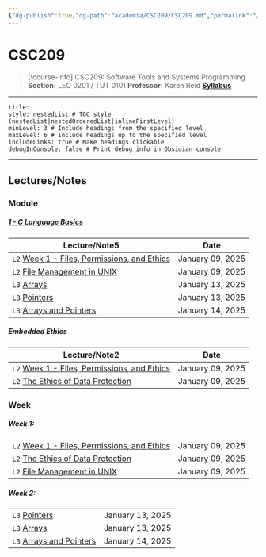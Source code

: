 ```yaml
---
{"dg-publish":true,"dg-path":"academia/CSC209/CSC209.md","permalink":"/academia/csc-209/csc-209/","tags":["course-page","cs","university"],"created":"2024-06-22T19:06:08.000-04:00","updated":"2025-01-09T19:29:44.959-05:00"}
---
```



# CSC209

> [!course-info] <span><span>CSC209: Software Tools and Systems Programming</span></span>
> **Section:** LEC 0201 / TUT 0101
> **Professor:** Karen Reid
> **[Syllabus](https://q.utoronto.ca/courses/387199/assignments/syllabus)**

---

```table-of-contents
title:
style: nestedList # TOC style (nestedList|nestedOrderedList|inlineFirstLevel)
minLevel: 3 # Include headings from the specified level
maxLevel: 6 # Include headings up to the specified level
includeLinks: true # Make headings clickable
debugInConsole: false # Print debug info in Obsidian console
```

---

## Lectures/Notes

### Module

<h5><span><a data-tooltip-position="top" aria-label="100 Academia/CSC209/1 C Language Basics/1 - C Language Basics.md" data-href="100 Academia/CSC209/1 C Language Basics/1 - C Language Basics.md" href="100 Academia/CSC209/1 C Language Basics/1 - C Language Basics.md" class="original-internal-link" target="_blank" rel="noopener nofollow" style="display: none;">1 - C Language Basics</a><a data-tooltip-position="top" aria-label="100 Academia/CSC209/1 C Language Basics/1 - C Language Basics.md" data-href="100 Academia/CSC209/1 C Language Basics/1 - C Language Basics.md" href="100 Academia/CSC209/1 C Language Basics/1 - C Language Basics.md" class="internal-link mathLink-internal-link" target="_blank" rel="noopener nofollow">1 - C Language Basics</a></span></h5><div><table class="dataview table-view-table"><thead class="table-view-thead"><tr class="table-view-tr-header"><th class="table-view-th"><span>Lecture/Note</span><span class="dataview small-text">5</span></th><th class="table-view-th"><span>Date</span></th></tr></thead><tbody class="table-view-tbody"><tr><td><span><code class="code-styler-inline">L2</code> <a data-tooltip-position="top" aria-label="100 Academia/CSC209/1 C Language Basics/Week 1 - Files, Permissions, and Ethics.md" data-href="100 Academia/CSC209/1 C Language Basics/Week 1 - Files, Permissions, and Ethics.md" href="100 Academia/CSC209/1 C Language Basics/Week 1 - Files, Permissions, and Ethics.md" class="original-internal-link" target="_blank" rel="noopener nofollow" style="display: none;">Week 1 - Files, Permissions, and Ethics</a><a data-tooltip-position="top" aria-label="100 Academia/CSC209/1 C Language Basics/Week 1 - Files, Permissions, and Ethics.md" data-href="100 Academia/CSC209/1 C Language Basics/Week 1 - Files, Permissions, and Ethics.md" href="100 Academia/CSC209/1 C Language Basics/Week 1 - Files, Permissions, and Ethics.md" class="internal-link mathLink-internal-link" target="_blank" rel="noopener nofollow">Week 1 - Files, Permissions, and Ethics</a></span></td><td>January 09, 2025</td></tr><tr><td><span><code class="code-styler-inline">L2</code> <a data-tooltip-position="top" aria-label="100 Academia/CSC209/1 C Language Basics/File Management in UNIX.md" data-href="100 Academia/CSC209/1 C Language Basics/File Management in UNIX.md" href="100 Academia/CSC209/1 C Language Basics/File Management in UNIX.md" class="original-internal-link" target="_blank" rel="noopener nofollow" style="display: none;">File Management in UNIX</a><a data-tooltip-position="top" aria-label="100 Academia/CSC209/1 C Language Basics/File Management in UNIX.md" data-href="100 Academia/CSC209/1 C Language Basics/File Management in UNIX.md" href="100 Academia/CSC209/1 C Language Basics/File Management in UNIX.md" class="internal-link mathLink-internal-link" target="_blank" rel="noopener nofollow">File Management in UNIX</a></span></td><td>January 09, 2025</td></tr><tr><td><span><code class="code-styler-inline">L3</code> <a data-tooltip-position="top" aria-label="100 Academia/CSC209/1 C Language Basics/Arrays.md" data-href="100 Academia/CSC209/1 C Language Basics/Arrays.md" href="100 Academia/CSC209/1 C Language Basics/Arrays.md" class="original-internal-link" target="_blank" rel="noopener nofollow" style="display: none;">Arrays</a><a data-tooltip-position="top" aria-label="100 Academia/CSC209/1 C Language Basics/Arrays.md" data-href="100 Academia/CSC209/1 C Language Basics/Arrays.md" href="100 Academia/CSC209/1 C Language Basics/Arrays.md" class="internal-link mathLink-internal-link" target="_blank" rel="noopener nofollow">Arrays</a></span></td><td>January 13, 2025</td></tr><tr><td><span><code class="code-styler-inline">L3</code> <a data-tooltip-position="top" aria-label="100 Academia/CSC209/1 C Language Basics/Pointers.md" data-href="100 Academia/CSC209/1 C Language Basics/Pointers.md" href="100 Academia/CSC209/1 C Language Basics/Pointers.md" class="original-internal-link" target="_blank" rel="noopener nofollow" style="display: none;">Pointers</a><a data-tooltip-position="top" aria-label="100 Academia/CSC209/1 C Language Basics/Pointers.md" data-href="100 Academia/CSC209/1 C Language Basics/Pointers.md" href="100 Academia/CSC209/1 C Language Basics/Pointers.md" class="internal-link mathLink-internal-link" target="_blank" rel="noopener nofollow">Pointers</a></span></td><td>January 13, 2025</td></tr><tr><td><span><code class="code-styler-inline">L3</code> <a data-tooltip-position="top" aria-label="100 Academia/CSC209/1 C Language Basics/Arrays and Pointers.md" data-href="100 Academia/CSC209/1 C Language Basics/Arrays and Pointers.md" href="100 Academia/CSC209/1 C Language Basics/Arrays and Pointers.md" class="original-internal-link" target="_blank" rel="noopener nofollow" style="display: none;">Arrays and Pointers</a><a data-tooltip-position="top" aria-label="100 Academia/CSC209/1 C Language Basics/Arrays and Pointers.md" data-href="100 Academia/CSC209/1 C Language Basics/Arrays and Pointers.md" href="100 Academia/CSC209/1 C Language Basics/Arrays and Pointers.md" class="internal-link mathLink-internal-link" target="_blank" rel="noopener nofollow">Arrays and Pointers</a></span></td><td>January 14, 2025</td></tr></tbody></table></div><h5><span>Embedded Ethics</span></h5><div><table class="dataview table-view-table"><thead class="table-view-thead"><tr class="table-view-tr-header"><th class="table-view-th"><span>Lecture/Note</span><span class="dataview small-text">2</span></th><th class="table-view-th"><span>Date</span></th></tr></thead><tbody class="table-view-tbody"><tr><td><span><code class="code-styler-inline">L2</code> <a data-tooltip-position="top" aria-label="100 Academia/CSC209/1 C Language Basics/Week 1 - Files, Permissions, and Ethics.md" data-href="100 Academia/CSC209/1 C Language Basics/Week 1 - Files, Permissions, and Ethics.md" href="100 Academia/CSC209/1 C Language Basics/Week 1 - Files, Permissions, and Ethics.md" class="original-internal-link" target="_blank" rel="noopener nofollow" style="display: none;">Week 1 - Files, Permissions, and Ethics</a><a data-tooltip-position="top" aria-label="100 Academia/CSC209/1 C Language Basics/Week 1 - Files, Permissions, and Ethics.md" data-href="100 Academia/CSC209/1 C Language Basics/Week 1 - Files, Permissions, and Ethics.md" href="100 Academia/CSC209/1 C Language Basics/Week 1 - Files, Permissions, and Ethics.md" class="internal-link mathLink-internal-link" target="_blank" rel="noopener nofollow">Week 1 - Files, Permissions, and Ethics</a></span></td><td>January 09, 2025</td></tr><tr><td><span><code class="code-styler-inline">L2</code> <a data-tooltip-position="top" aria-label="100 Academia/CSC209/1 C Language Basics/The Ethics of Data Protection.md" data-href="100 Academia/CSC209/1 C Language Basics/The Ethics of Data Protection.md" href="100 Academia/CSC209/1 C Language Basics/The Ethics of Data Protection.md" class="original-internal-link" target="_blank" rel="noopener nofollow" style="display: none;">The Ethics of Data Protection</a><a data-tooltip-position="top" aria-label="100 Academia/CSC209/1 C Language Basics/The Ethics of Data Protection.md" data-href="100 Academia/CSC209/1 C Language Basics/The Ethics of Data Protection.md" href="100 Academia/CSC209/1 C Language Basics/The Ethics of Data Protection.md" class="internal-link mathLink-internal-link" target="_blank" rel="noopener nofollow">The Ethics of Data Protection</a></span></td><td>January 09, 2025</td></tr></tbody></table></div>

### Week

<h5><span>Week 1:</span></h5><div><table class="dataview table-view-table"><thead class="table-view-thead"><tr class="table-view-tr-header"></tr></thead><tbody class="table-view-tbody"><tr><td><span><code class="code-styler-inline">L2</code> <a data-tooltip-position="top" aria-label="100 Academia/CSC209/1 C Language Basics/Week 1 - Files, Permissions, and Ethics.md" data-href="100 Academia/CSC209/1 C Language Basics/Week 1 - Files, Permissions, and Ethics.md" href="100 Academia/CSC209/1 C Language Basics/Week 1 - Files, Permissions, and Ethics.md" class="original-internal-link" target="_blank" rel="noopener nofollow" style="display: none;">Week 1 - Files, Permissions, and Ethics</a><a data-tooltip-position="top" aria-label="100 Academia/CSC209/1 C Language Basics/Week 1 - Files, Permissions, and Ethics.md" data-href="100 Academia/CSC209/1 C Language Basics/Week 1 - Files, Permissions, and Ethics.md" href="100 Academia/CSC209/1 C Language Basics/Week 1 - Files, Permissions, and Ethics.md" class="internal-link mathLink-internal-link" target="_blank" rel="noopener nofollow">Week 1 - Files, Permissions, and Ethics</a></span></td><td>January 09, 2025</td></tr><tr><td><span><code class="code-styler-inline">L2</code> <a data-tooltip-position="top" aria-label="100 Academia/CSC209/1 C Language Basics/The Ethics of Data Protection.md" data-href="100 Academia/CSC209/1 C Language Basics/The Ethics of Data Protection.md" href="100 Academia/CSC209/1 C Language Basics/The Ethics of Data Protection.md" class="original-internal-link" target="_blank" rel="noopener nofollow" style="display: none;">The Ethics of Data Protection</a><a data-tooltip-position="top" aria-label="100 Academia/CSC209/1 C Language Basics/The Ethics of Data Protection.md" data-href="100 Academia/CSC209/1 C Language Basics/The Ethics of Data Protection.md" href="100 Academia/CSC209/1 C Language Basics/The Ethics of Data Protection.md" class="internal-link mathLink-internal-link" target="_blank" rel="noopener nofollow">The Ethics of Data Protection</a></span></td><td>January 09, 2025</td></tr><tr><td><span><code class="code-styler-inline">L2</code> <a data-tooltip-position="top" aria-label="100 Academia/CSC209/1 C Language Basics/File Management in UNIX.md" data-href="100 Academia/CSC209/1 C Language Basics/File Management in UNIX.md" href="100 Academia/CSC209/1 C Language Basics/File Management in UNIX.md" class="original-internal-link" target="_blank" rel="noopener nofollow" style="display: none;">File Management in UNIX</a><a data-tooltip-position="top" aria-label="100 Academia/CSC209/1 C Language Basics/File Management in UNIX.md" data-href="100 Academia/CSC209/1 C Language Basics/File Management in UNIX.md" href="100 Academia/CSC209/1 C Language Basics/File Management in UNIX.md" class="internal-link mathLink-internal-link" target="_blank" rel="noopener nofollow">File Management in UNIX</a></span></td><td>January 09, 2025</td></tr></tbody></table></div><h5><span>Week 2:</span></h5><div><table class="dataview table-view-table"><thead class="table-view-thead"><tr class="table-view-tr-header"></tr></thead><tbody class="table-view-tbody"><tr><td><span><code class="code-styler-inline">L3</code> <a data-tooltip-position="top" aria-label="100 Academia/CSC209/1 C Language Basics/Pointers.md" data-href="100 Academia/CSC209/1 C Language Basics/Pointers.md" href="100 Academia/CSC209/1 C Language Basics/Pointers.md" class="original-internal-link" target="_blank" rel="noopener nofollow" style="display: none;">Pointers</a><a data-tooltip-position="top" aria-label="100 Academia/CSC209/1 C Language Basics/Pointers.md" data-href="100 Academia/CSC209/1 C Language Basics/Pointers.md" href="100 Academia/CSC209/1 C Language Basics/Pointers.md" class="internal-link mathLink-internal-link" target="_blank" rel="noopener nofollow">Pointers</a></span></td><td>January 13, 2025</td></tr><tr><td><span><code class="code-styler-inline">L3</code> <a data-tooltip-position="top" aria-label="100 Academia/CSC209/1 C Language Basics/Arrays.md" data-href="100 Academia/CSC209/1 C Language Basics/Arrays.md" href="100 Academia/CSC209/1 C Language Basics/Arrays.md" class="original-internal-link" target="_blank" rel="noopener nofollow" style="display: none;">Arrays</a><a data-tooltip-position="top" aria-label="100 Academia/CSC209/1 C Language Basics/Arrays.md" data-href="100 Academia/CSC209/1 C Language Basics/Arrays.md" href="100 Academia/CSC209/1 C Language Basics/Arrays.md" class="internal-link mathLink-internal-link" target="_blank" rel="noopener nofollow">Arrays</a></span></td><td>January 13, 2025</td></tr><tr><td><span><code class="code-styler-inline">L3</code> <a data-tooltip-position="top" aria-label="100 Academia/CSC209/1 C Language Basics/Arrays and Pointers.md" data-href="100 Academia/CSC209/1 C Language Basics/Arrays and Pointers.md" href="100 Academia/CSC209/1 C Language Basics/Arrays and Pointers.md" class="original-internal-link" target="_blank" rel="noopener nofollow" style="display: none;">Arrays and Pointers</a><a data-tooltip-position="top" aria-label="100 Academia/CSC209/1 C Language Basics/Arrays and Pointers.md" data-href="100 Academia/CSC209/1 C Language Basics/Arrays and Pointers.md" href="100 Academia/CSC209/1 C Language Basics/Arrays and Pointers.md" class="internal-link mathLink-internal-link" target="_blank" rel="noopener nofollow">Arrays and Pointers</a></span></td><td>January 14, 2025</td></tr></tbody></table></div>

